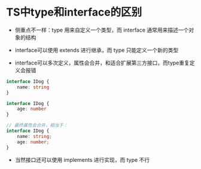 # TS中type和interface的区别

- 侧重点不一样：type 用来自定义一个类型，而 interface 通常用来描述一个对象的结构

- interface可以使用 extends 进行继承，而 type 只能定义一个新的类型

- interface可以多次定义，属性会合并，和适合扩展第三方接口，而type重复定义会报错
```ts
interface IDog {
    name: string
}

interface IDog {
    age: number
}

// 最终属性会合并，相当于：
interface IDog {
    name: string;
    age: number;
}
```
- 当然接口还可以使用 implements 进行实现，而 type 不行
